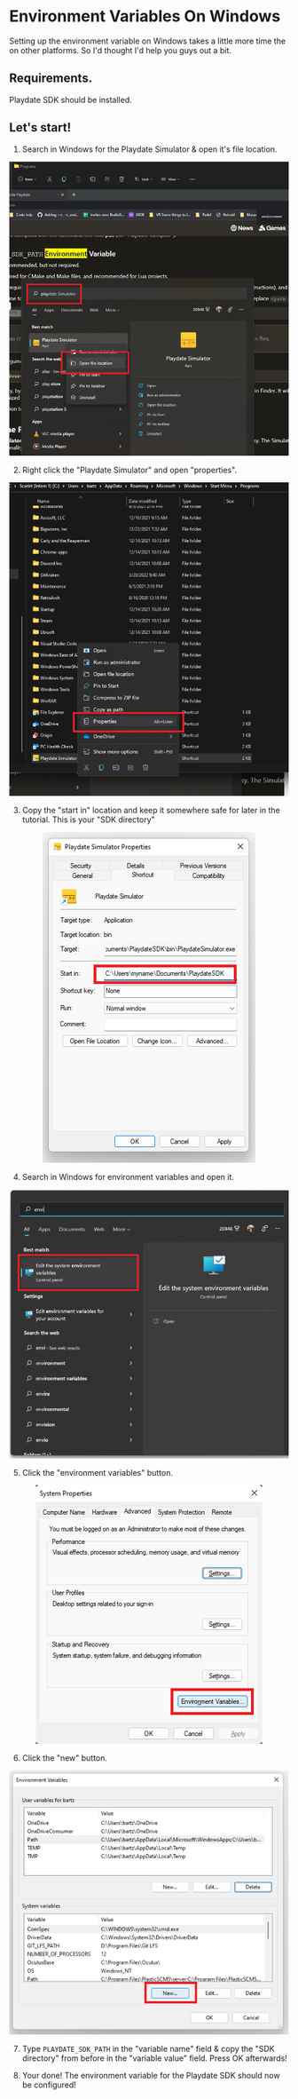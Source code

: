 # Environment Variables On Windows

Setting up the environment variable on Windows takes a little more time the on other platforms. So I'd thought I'd help you guys out a bit.

## Requirements.

Playdate SDK should be installed.

## Let's start!

1. Search in Windows for the Playdate Simulator & open it's file location.

<p align="center">
    <img
    src="https://raw.githubusercontent.com/unbelievableflavour/cotton/master/Docs/images/environmentVariables/1.png" />
</p>

2. Right click the "Playdate Simulator" and open "properties".

<p align="center">
    <img
    src="https://raw.githubusercontent.com/unbelievableflavour/cotton/master/Docs/images/environmentVariables/2.png" />
</p>

3. Copy the "start in" location and keep it somewhere safe for later in the tutorial. This is your "SDK directory"

<p align="center">
    <img
    src="https://raw.githubusercontent.com/unbelievableflavour/cotton/master/Docs/images/environmentVariables/3.png" />
</p>

4. Search in Windows for environment variables and open it.

<p align="center">
    <img
    src="https://raw.githubusercontent.com/unbelievableflavour/cotton/master/Docs/images/environmentVariables/4.png" />
</p>

5. Click the "environment variables" button.

<p align="center">
    <img
    src="https://raw.githubusercontent.com/unbelievableflavour/cotton/master/Docs/images/environmentVariables/5.png" />
</p>

6. Click the "new" button.

<p align="center">
    <img
    src="https://raw.githubusercontent.com/unbelievableflavour/cotton/master/Docs/images/environmentVariables/6.png" />
</p>

7. Type ```PLAYDATE_SDK_PATH``` in the "variable name" field & copy the "SDK directory" from before in the "variable value" field.
Press OK afterwards!

8. Your done! The environment variable for the Playdate SDK should now be configured!